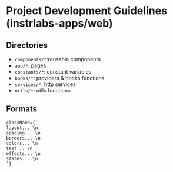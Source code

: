# Project Development Guidelines (instrlabs-apps/web)

## Directories
- `components/*`:reusable components
- `app/*`: pages
- `constants/*`: constant variables
- `hooks/*`: providers & hooks functions
- `services/*`: http services
- `utils/*`: utils functions

## Formats

```
className={`
layout... \n
spacing... \n
borders... \n
colors... \n
text... \n
effects... \n
states... \n
`}
```
